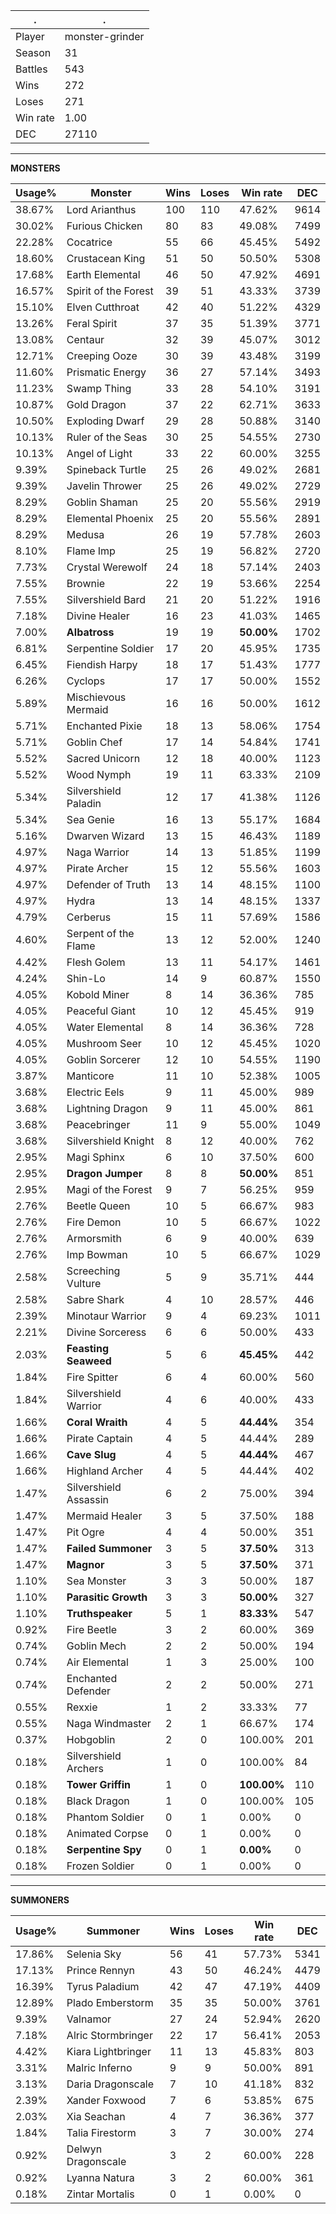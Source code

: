 .|.
|-|-
Player|monster-grinder
Season|31
Battles|543
Wins|272
Loses|271
Win rate|1.00
DEC|27110

---
**MONSTERS**

Usage%|Monster|Wins|Loses|Win rate|DEC|
-|-|-|-|-|-|
38.67%|Lord Arianthus|100|110|47.62%|9614|
30.02%|Furious Chicken|80|83|49.08%|7499|
22.28%|Cocatrice|55|66|45.45%|5492|
18.60%|Crustacean King|51|50|50.50%|5308|
17.68%|Earth Elemental|46|50|47.92%|4691|
16.57%|Spirit of the Forest|39|51|43.33%|3739|
15.10%|Elven Cutthroat|42|40|51.22%|4329|
13.26%|Feral Spirit|37|35|51.39%|3771|
13.08%|Centaur|32|39|45.07%|3012|
12.71%|Creeping Ooze|30|39|43.48%|3199|
11.60%|Prismatic Energy|36|27|57.14%|3493|
11.23%|Swamp Thing|33|28|54.10%|3191|
10.87%|Gold Dragon|37|22|62.71%|3633|
10.50%|Exploding Dwarf|29|28|50.88%|3140|
10.13%|Ruler of the Seas|30|25|54.55%|2730|
10.13%|Angel of Light|33|22|60.00%|3255|
9.39%|Spineback Turtle|25|26|49.02%|2681|
9.39%|Javelin Thrower|25|26|49.02%|2729|
8.29%|Goblin Shaman|25|20|55.56%|2919|
8.29%|Elemental Phoenix|25|20|55.56%|2891|
8.29%|Medusa|26|19|57.78%|2603|
8.10%|Flame Imp|25|19|56.82%|2720|
7.73%|Crystal Werewolf|24|18|57.14%|2403|
7.55%|Brownie|22|19|53.66%|2254|
7.55%|Silvershield Bard|21|20|51.22%|1916|
7.18%|Divine Healer|16|23|41.03%|1465|
7.00%|**Albatross**|19|19|**50.00%**|1702|
6.81%|Serpentine Soldier|17|20|45.95%|1735|
6.45%|Fiendish Harpy|18|17|51.43%|1777|
6.26%|Cyclops|17|17|50.00%|1552|
5.89%|Mischievous Mermaid|16|16|50.00%|1612|
5.71%|Enchanted Pixie|18|13|58.06%|1754|
5.71%|Goblin Chef|17|14|54.84%|1741|
5.52%|Sacred Unicorn|12|18|40.00%|1123|
5.52%|Wood Nymph|19|11|63.33%|2109|
5.34%|Silvershield Paladin|12|17|41.38%|1126|
5.34%|Sea Genie|16|13|55.17%|1684|
5.16%|Dwarven Wizard|13|15|46.43%|1189|
4.97%|Naga Warrior|14|13|51.85%|1199|
4.97%|Pirate Archer|15|12|55.56%|1603|
4.97%|Defender of Truth|13|14|48.15%|1100|
4.97%|Hydra|13|14|48.15%|1337|
4.79%|Cerberus|15|11|57.69%|1586|
4.60%|Serpent of the Flame|13|12|52.00%|1240|
4.42%|Flesh Golem|13|11|54.17%|1461|
4.24%|Shin-Lo|14|9|60.87%|1550|
4.05%|Kobold Miner|8|14|36.36%|785|
4.05%|Peaceful Giant|10|12|45.45%|919|
4.05%|Water Elemental|8|14|36.36%|728|
4.05%|Mushroom Seer|10|12|45.45%|1020|
4.05%|Goblin Sorcerer|12|10|54.55%|1190|
3.87%|Manticore|11|10|52.38%|1005|
3.68%|Electric Eels|9|11|45.00%|989|
3.68%|Lightning Dragon|9|11|45.00%|861|
3.68%|Peacebringer|11|9|55.00%|1049|
3.68%|Silvershield Knight|8|12|40.00%|762|
2.95%|Magi Sphinx|6|10|37.50%|600|
2.95%|**Dragon Jumper**|8|8|**50.00%**|851|
2.95%|Magi of the Forest|9|7|56.25%|959|
2.76%|Beetle Queen|10|5|66.67%|983|
2.76%|Fire Demon|10|5|66.67%|1022|
2.76%|Armorsmith|6|9|40.00%|639|
2.76%|Imp Bowman|10|5|66.67%|1029|
2.58%|Screeching Vulture|5|9|35.71%|444|
2.58%|Sabre Shark|4|10|28.57%|446|
2.39%|Minotaur Warrior|9|4|69.23%|1011|
2.21%|Divine Sorceress|6|6|50.00%|433|
2.03%|**Feasting Seaweed**|5|6|**45.45%**|442|
1.84%|Fire Spitter|6|4|60.00%|560|
1.84%|Silvershield Warrior|4|6|40.00%|433|
1.66%|**Coral Wraith**|4|5|**44.44%**|354|
1.66%|Pirate Captain|4|5|44.44%|289|
1.66%|**Cave Slug**|4|5|**44.44%**|467|
1.66%|Highland Archer|4|5|44.44%|402|
1.47%|Silvershield Assassin|6|2|75.00%|394|
1.47%|Mermaid Healer|3|5|37.50%|188|
1.47%|Pit Ogre|4|4|50.00%|351|
1.47%|**Failed Summoner**|3|5|**37.50%**|313|
1.47%|**Magnor**|3|5|**37.50%**|371|
1.10%|Sea Monster|3|3|50.00%|187|
1.10%|**Parasitic Growth**|3|3|**50.00%**|327|
1.10%|**Truthspeaker**|5|1|**83.33%**|547|
0.92%|Fire Beetle|3|2|60.00%|369|
0.74%|Goblin Mech|2|2|50.00%|194|
0.74%|Air Elemental|1|3|25.00%|100|
0.74%|Enchanted Defender|2|2|50.00%|271|
0.55%|Rexxie|1|2|33.33%|77|
0.55%|Naga Windmaster|2|1|66.67%|174|
0.37%|Hobgoblin|2|0|100.00%|201|
0.18%|Silvershield Archers|1|0|100.00%|84|
0.18%|**Tower Griffin**|1|0|**100.00%**|110|
0.18%|Black Dragon|1|0|100.00%|105|
0.18%|Phantom Soldier|0|1|0.00%|0|
0.18%|Animated Corpse|0|1|0.00%|0|
0.18%|**Serpentine Spy**|0|1|**0.00%**|0|
0.18%|Frozen Soldier|0|1|0.00%|0|

---
**SUMMONERS**

Usage%|Summoner|Wins|Loses|Win rate|DEC|
-|-|-|-|-|-|
17.86%|Selenia Sky|56|41|57.73%|5341|
17.13%|Prince Rennyn|43|50|46.24%|4479|
16.39%|Tyrus Paladium|42|47|47.19%|4409|
12.89%|Plado Emberstorm|35|35|50.00%|3761|
9.39%|Valnamor|27|24|52.94%|2620|
7.18%|Alric Stormbringer|22|17|56.41%|2053|
4.42%|Kiara Lightbringer|11|13|45.83%|803|
3.31%|Malric Inferno|9|9|50.00%|891|
3.13%|Daria Dragonscale|7|10|41.18%|832|
2.39%|Xander Foxwood|7|6|53.85%|675|
2.03%|Xia Seachan|4|7|36.36%|377|
1.84%|Talia Firestorm|3|7|30.00%|274|
0.92%|Delwyn Dragonscale|3|2|60.00%|228|
0.92%|Lyanna Natura|3|2|60.00%|361|
0.18%|Zintar Mortalis|0|1|0.00%|0|
